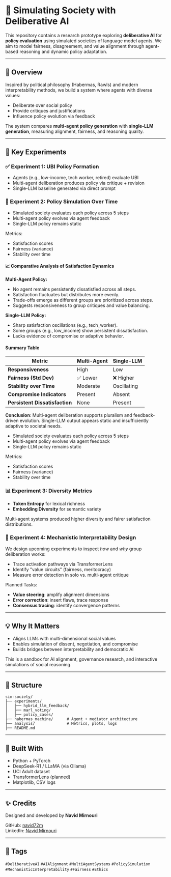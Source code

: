 # 🧠 Simulating Society with Deliberative AI

This repository contains a research prototype exploring **deliberative AI** for **policy evaluation** using simulated societies of language model agents. We aim to model fairness, disagreement, and value alignment through agent-based reasoning and dynamic policy adaptation.

---

## 📜 Overview

Inspired by political philosophy (Habermas, Rawls) and modern interpretability methods, we build a system where agents with diverse values:

- Deliberate over social policy
- Provide critiques and justifications
- Influence policy evolution via feedback

The system compares **multi-agent policy generation** with **single-LLM generation**, measuring alignment, fairness, and reasoning quality.

---

## 📁 Key Experiments

### ✅ Experiment 1: UBI Policy Formation

- Agents (e.g., low-income, tech worker, retired) evaluate UBI
- Multi-agent deliberation produces policy via critique + revision
- Single-LLM baseline generated via direct prompt

### 🔄 Experiment 2: Policy Simulation Over Time

- Simulated society evaluates each policy across 5 steps
- Multi-agent policy evolves via agent feedback
- Single-LLM policy remains static

Metrics:
- Satisfaction scores
- Fairness (variance)
- Stability over time

#### 📈 Comparative Analysis of Satisfaction Dynamics

**Multi-Agent Policy:**
- No agent remains persistently dissatisfied across all steps.
- Satisfaction fluctuates but distributes more evenly.
- Trade-offs emerge as different groups are prioritized across steps.
- Suggests responsiveness to group critiques and value balancing.

**Single-LLM Policy:**
- Sharp satisfaction oscillations (e.g., tech_worker).
- Some groups (e.g., low_income) show persistent dissatisfaction.
- Lacks evidence of compromise or adaptive behavior.

#### Summary Table

| Metric                         | Multi-Agent           | Single-LLM           |
|-------------------------------|------------------------|----------------------|
| **Responsiveness**            | High                   | Low                  |
| **Fairness (Std Dev)**        | ✅ Lower                | ❌ Higher             |
| **Stability over Time**       | Moderate               | Oscillating          |
| **Compromise Indicators**     | Present                | Absent               |
| **Persistent Dissatisfaction**| None                   | Present              |

**Conclusion**: Multi-agent deliberation supports pluralism and feedback-driven evolution. Single-LLM output appears static and insufficiently adaptive to societal needs.

- Simulated society evaluates each policy across 5 steps
- Multi-agent policy evolves via agent feedback
- Single-LLM policy remains static

Metrics:

- Satisfaction scores
- Fairness (variance)
- Stability over time

### 📊 Experiment 3: Diversity Metrics

- **Token Entropy** for lexical richness
- **Embedding Diversity** for semantic variety

Multi-agent systems produced higher diversity and fairer satisfaction distributions.

### 🔬 Experiment 4: Mechanistic Interpretability Design

We design upcoming experiments to inspect *how* and *why* group deliberation works:

- Trace activation pathways via TransformerLens
- Identify "value circuits" (fairness, meritocracy)
- Measure error detection in solo vs. multi-agent critique

Planned Tasks:

- **Value steering**: amplify alignment dimensions
- **Error correction**: insert flaws, trace response
- **Consensus tracing**: identify convergence patterns

---

## 💡 Why It Matters

- Aligns LLMs with multi-dimensional social values
- Enables simulation of dissent, negotiation, and compromise
- Builds bridges between interpretability and democratic AI

This is a sandbox for AI alignment, governance research, and interactive simulations of social reasoning.

---

## 📌 Structure

```
sim-society/
├── experiments/
│   ├── hybrid_llm_feedback/
│   ├── marl_voting/
│   ├── policy_cases/
├── habermas_machine/      # Agent + mediator architecture
├── analysis/              # Metrics, plots, logs
├── README.md
```

---

## 🧠 Built With

- Python + PyTorch
- DeepSeek-R1 / LLaMA (via Ollama)
- UCI Adult dataset
- TransformerLens (planned)
- Matplotlib, CSV logs

---

## ✨ Credits

Designed and developed by **Navid Mirnouri**

GitHub: [navid72m](https://github.com/navid72m)\
LinkedIn: [Navid Mirnouri](https://www.linkedin.com/in/navid-mirnouri)

---

## 🔖 Tags

`#DeliberativeAI` `#AIAlignment` `#MultiAgentSystems` `#PolicySimulation` `#MechanisticInterpretability` `#Fairness` `#Ethics`

